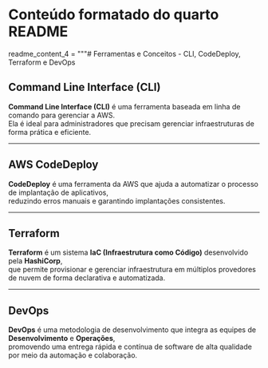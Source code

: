 
# Conteúdo formatado do quarto README
readme_content_4 = """# Ferramentas e Conceitos - CLI, CodeDeploy, Terraform e DevOps

## Command Line Interface (CLI)
**Command Line Interface (CLI)** é uma ferramenta baseada em linha de comando para gerenciar a AWS.  
Ela é ideal para administradores que precisam gerenciar infraestruturas de forma prática e eficiente.

---

## AWS CodeDeploy
**CodeDeploy** é uma ferramenta da AWS que ajuda a automatizar o processo de implantação de aplicativos,  
reduzindo erros manuais e garantindo implantações consistentes.

---

## Terraform
**Terraform** é um sistema **IaC (Infraestrutura como Código)** desenvolvido pela **HashiCorp**,  
que permite provisionar e gerenciar infraestrutura em múltiplos provedores de nuvem de forma declarativa e automatizada.

---

## DevOps
**DevOps** é uma metodologia de desenvolvimento que integra as equipes de **Desenvolvimento** e **Operações**,  
promovendo uma entrega rápida e contínua de software de alta qualidade por meio da automação e colaboração.
